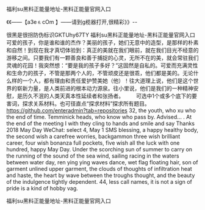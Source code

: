 福利su黑料正能量地址-黑料正能量官网入口

《《――【a3e⒍cOm 】――请到g榄器打开,很精彩》》--

很黑是很拐防伪标识GKTUhy67TY
福利su黑料正能量地址-黑料正能量官网入口　　可爱的孩子，你是谁和谁的杰作？美丽的孩子，她们无意中的造型，是那样的朴素和自然！到现在我才真切体验到：真正的美就在我们眼前，就在我们目光不经意的游移之间。只要我们有一颗善良和善于捕捉的心灵，无所不在的美，就会常驻我们灵魂的花园！我突然想：“要是我的孩子多好？”这固然是自私的。可爱而充满灵性和生命力的孩子，不管是那两个人的，不管顽皮还是很乖，他们都是美的。无论什么样的一个人，都有理由和责任爱护赞美她（他）！往大道理上说，他们是这个世界的崭新力量，是人类前进的根本动力源泉。往小里说，他们是我们的一种精神安慰，是历久不泯的人类天真本性延续者和张扬者。
　　可选中1个或多个底下的要害词，探求关系材料。也可径直点“探求材料”探求所有题目。
https://github.com/enteradmin?tab=repositories
32, the youth, who xu who the end of time.
Temminick heads, who know who pass by.
Advised...
.
At the end of the meeting I with they cling to hands and smile and say Thanks
2018 May Day WeChat: select 4, May 1 SMS blessing, a happy healthy body, the second wish a carefree worries, backgammon three wish brilliant career, four wish bonanza full pockets, five wish all the luck with one hundred, happy May Day.
Under the scorching sun of summer to carry on the running of the sound of the sea wind, sailing racing in the waters between water day, ren ying ying waves dance, wet flag floating hair, son of garment unlined upper garment, the clouds of thoughts of infiltration heat and haste, the heart by wave between the troughs thought, and the beauty of the indulgence tightly dependent.
44, less call names, it is not a sign of pride is a kind of hobby vag.




福利su黑料正能量地址-黑料正能量官网入口
